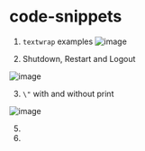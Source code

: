 # code-snippets


1. `textwrap` examples
![image](https://user-images.githubusercontent.com/5618143/163026619-3c1de648-e4c0-4499-bcb1-7122353db5db.png)

2. Shutdown, Restart and Logout

![image](https://user-images.githubusercontent.com/5618143/163026935-4568289c-dbe6-4db1-90b2-8284c8d111ab.png)

3. `\"` with and without print

![image](https://user-images.githubusercontent.com/5618143/163090187-1c06b5bf-69cb-45be-bd3e-a8941ee8faca.png)


5. 
6. 
